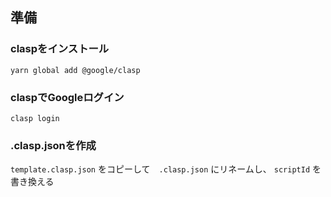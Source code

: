 ## 準備

### claspをインストール
```
yarn global add @google/clasp
```

### claspでGoogleログイン
```
clasp login
```

### .clasp.jsonを作成
`template.clasp.json` をコピーして　`.clasp.json` にリネームし、
`scriptId` を書き換える





